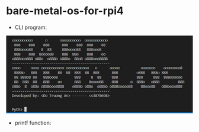 # bare-metal-os-for-rpi4
- CLI program:

![Alt text](https://github.com/andtr-2021/cli-printf-bare-metal-os/blob/master/osWelcome.JPG)


- printf function:
 
